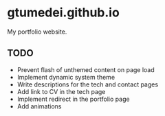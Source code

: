 # gtumedei.github.io

My portfolio website.

## TODO

- Prevent flash of unthemed content on page load
- Implement dynamic system theme
- Write descriptions for the tech and contact pages
- Add link to CV in the tech page
- Implement redirect in the portfolio page
- Add animations
